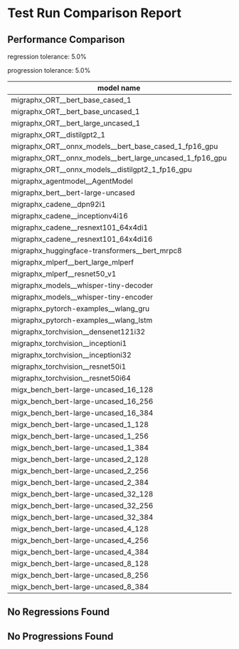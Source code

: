 # Test Run Comparison Report

## Performance Comparison

regression tolerance: 5.0%

progression tolerance: 5.0%

|model name|exit_status|analysis|old_time_ms|new_time_ms|change_ms|percent_change|
|---|---|---|---|---|---|---|
|migraphx_ORT__bert_base_cased_1|PASS|within tol|107.5913|107.2064|-0.385|-0.36%|
|migraphx_ORT__bert_base_uncased_1|PASS|within tol|107.5838|110.1751|2.5912|2.41%|
|migraphx_ORT__bert_large_uncased_1|PASS|within tol|457.1546|453.4685|-3.6862|-0.81%|
|migraphx_ORT__distilgpt2_1|PASS|within tol|59.3318|60.1525|0.8207|1.38%|
|migraphx_ORT__onnx_models__bert_base_cased_1_fp16_gpu|Numerics|within tol|61.56|61.5429|-0.017|-0.03%|
|migraphx_ORT__onnx_models__bert_large_uncased_1_fp16_gpu|Numerics|within tol|241.4508|239.9037|-1.5471|-0.64%|
|migraphx_ORT__onnx_models__distilgpt2_1_fp16_gpu|Numerics|progression|35.8544|33.9|-1.9544|-5.45%|
|migraphx_agentmodel__AgentModel|Numerics|regression|1.6103|1.9809|0.3706|23.02%|
|migraphx_bert__bert-large-uncased|PASS|within tol|19.1379|18.9606|-0.1773|-0.93%|
|migraphx_cadene__dpn92i1|PASS|regression|5.0561|5.4337|0.3776|7.47%|
|migraphx_cadene__inceptionv4i16|PASS|within tol|29.4275|29.3967|-0.0308|-0.1%|
|migraphx_cadene__resnext101_64x4di1|PASS|within tol|6.3157|6.2939|-0.0218|-0.35%|
|migraphx_cadene__resnext101_64x4di16|PASS|within tol|30.1034|30.0132|-0.0902|-0.3%|
|migraphx_huggingface-transformers__bert_mrpc8|PASS|within tol|7.0122|6.9965|-0.0157|-0.22%|
|migraphx_mlperf__bert_large_mlperf|Numerics|within tol|27.3169|28.4689|1.152|4.22%|
|migraphx_mlperf__resnet50_v1|PASS|within tol|4.9836|4.7758|-0.2078|-4.17%|
|migraphx_models__whisper-tiny-decoder|PASS|within tol|43.9487|44.3514|0.4026|0.92%|
|migraphx_models__whisper-tiny-encoder|Numerics|within tol|46.6868|47.0273|0.3405|0.73%|
|migraphx_pytorch-examples__wlang_gru|PASS|within tol|18.071|17.3392|-0.7318|-4.05%|
|migraphx_pytorch-examples__wlang_lstm|PASS|within tol|8.9883|9.098|0.1097|1.22%|
|migraphx_torchvision__densenet121i32|PASS|within tol|18.0478|18.0436|-0.0042|-0.02%|
|migraphx_torchvision__inceptioni1|PASS|within tol|5.0138|4.9033|-0.1104|-2.2%|
|migraphx_torchvision__inceptioni32|PASS|within tol|28.0516|28.0797|0.0281|0.1%|
|migraphx_torchvision__resnet50i1|PASS|within tol|3.6417|3.5724|-0.0693|-1.9%|
|migraphx_torchvision__resnet50i64|PASS|within tol|20.8488|20.775|-0.0738|-0.35%|
|migx_bench_bert-large-uncased_16_128|PASS|within tol|25.6112|25.8117|0.2006|0.78%|
|migx_bench_bert-large-uncased_16_256|PASS|within tol|38.3536|37.6005|-0.7531|-1.96%|
|migx_bench_bert-large-uncased_16_384|PASS|within tol|57.9143|57.9603|0.0459|0.08%|
|migx_bench_bert-large-uncased_1_128|PASS|within tol|12.3128|12.2535|-0.0592|-0.48%|
|migx_bench_bert-large-uncased_1_256|PASS|within tol|12.3376|12.4049|0.0673|0.55%|
|migx_bench_bert-large-uncased_1_384|PASS|within tol|19.0099|18.9859|-0.024|-0.13%|
|migx_bench_bert-large-uncased_2_128|PASS|within tol|12.4917|12.5035|0.0117|0.09%|
|migx_bench_bert-large-uncased_2_256|PASS|within tol|18.9703|18.9599|-0.0104|-0.05%|
|migx_bench_bert-large-uncased_2_384|PASS|within tol|19.5081|19.6943|0.1863|0.95%|
|migx_bench_bert-large-uncased_32_128|PASS|within tol|36.057|36.6848|0.6279|1.74%|
|migx_bench_bert-large-uncased_32_256|PASS|within tol|71.8865|71.9963|0.1099|0.15%|
|migx_bench_bert-large-uncased_32_384|PASS|within tol|112.8307|113.3881|0.5574|0.49%|
|migx_bench_bert-large-uncased_4_128|PASS|regression|28.2794|73.0258|44.7465|158.23%|
|migx_bench_bert-large-uncased_4_256|PASS|within tol|19.905|19.895|-0.01|-0.05%|
|migx_bench_bert-large-uncased_4_384|PASS|within tol|23.3298|23.7231|0.3932|1.69%|
|migx_bench_bert-large-uncased_8_128|PASS|within tol|19.9615|19.9652|0.0037|0.02%|
|migx_bench_bert-large-uncased_8_256|PASS|within tol|26.3194|26.4658|0.1463|0.56%|
|migx_bench_bert-large-uncased_8_384|PASS|within tol|33.2692|33.2046|-0.0647|-0.19%|

## No Regressions Found

## No Progressions Found

